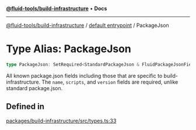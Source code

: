 [**@fluid-tools/build-infrastructure**](../../README.md) • **Docs**

***

[@fluid-tools/build-infrastructure](../../README.md) / [default entrypoint](../README.md) / PackageJson

# Type Alias: PackageJson

```ts
type PackageJson: SetRequired<StandardPackageJson & FluidPackageJsonFields, "name" | "scripts" | "version">;
```

All known package.json fields including those that are specific to build-infrastructure.
The `name`, `scripts`, and `version` fields are required, unlike standard package.json.

## Defined in

[packages/build-infrastructure/src/types.ts:33](https://github.com/microsoft/FluidFramework/blob/main/build-tools/packages/build-infrastructure/src/types.ts#L33)
